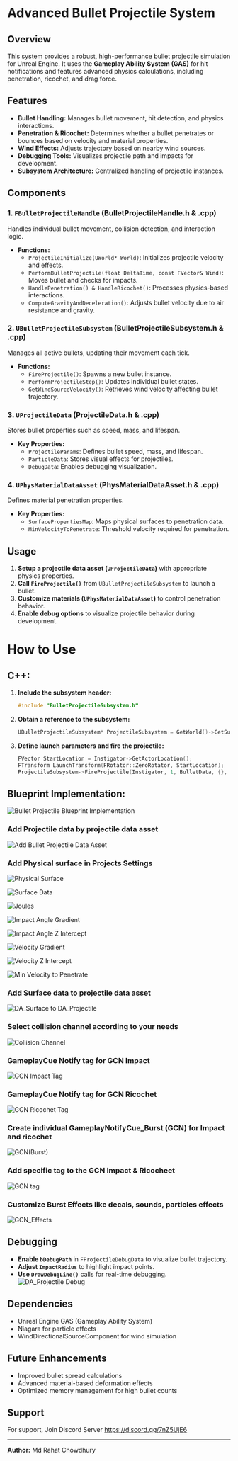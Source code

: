 # Advanced Bullet Projectile System

## Overview
This system provides a robust, high-performance bullet projectile simulation for Unreal Engine. It uses the **Gameplay Ability System (GAS)** for hit notifications and features advanced physics calculations, including penetration, ricochet, and drag force. 

## Features
- **Bullet Handling:** Manages bullet movement, hit detection, and physics interactions.
- **Penetration & Ricochet:** Determines whether a bullet penetrates or bounces based on velocity and material properties.
- **Wind Effects:** Adjusts trajectory based on nearby wind sources.
- **Debugging Tools:** Visualizes projectile path and impacts for development.
- **Subsystem Architecture:** Centralized handling of projectile instances.

## Components

### 1. `FBulletProjectileHandle` (BulletProjectileHandle.h & .cpp)
Handles individual bullet movement, collision detection, and interaction logic.
- **Functions:**
  - `ProjectileInitialize(UWorld* World)`: Initializes projectile velocity and effects.
  - `PerformBulletProjectile(float DeltaTime, const FVector& Wind)`: Moves bullet and checks for impacts.
  - `HandlePenetration() & HandleRicochet()`: Processes physics-based interactions.
  - `ComputeGravityAndDeceleration()`: Adjusts bullet velocity due to air resistance and gravity.

### 2. `UBulletProjectileSubsystem` (BulletProjectileSubsystem.h & .cpp)
Manages all active bullets, updating their movement each tick.
- **Functions:**
  - `FireProjectile()`: Spawns a new bullet instance.
  - `PerformProjectileStep()`: Updates individual bullet states.
  - `GetWindSourceVelocity()`: Retrieves wind velocity affecting bullet trajectory.

### 3. `UProjectileData` (ProjectileData.h & .cpp)
Stores bullet properties such as speed, mass, and lifespan.
- **Key Properties:**
  - `ProjectileParams`: Defines bullet speed, mass, and lifespan.
  - `ParticleData`: Stores visual effects for projectiles.
  - `DebugData`: Enables debugging visualization.

### 4. `UPhysMaterialDataAsset` (PhysMaterialDataAsset.h & .cpp)
Defines material penetration properties.
- **Key Properties:**
  - `SurfacePropertiesMap`: Maps physical surfaces to penetration data.
  - `MinVelocityToPenetrate`: Threshold velocity required for penetration.

## Usage
1. **Setup a projectile data asset (`UProjectileData`)** with appropriate physics properties.
2. **Call `FireProjectile()`** from `UBulletProjectileSubsystem` to launch a bullet.
3. **Customize materials (`UPhysMaterialDataAsset`)** to control penetration behavior.
4. **Enable debug options** to visualize projectile behavior during development.

# How to Use
## C++:

1. **Include the subsystem header:**
   ```cpp
   #include "BulletProjectileSubsystem.h"
   ```
2. **Obtain a reference to the subsystem:**
   ```cpp
   UBulletProjectileSubsystem* ProjectileSubsystem = GetWorld()->GetSubsystem<UBulletProjectileSubsystem>();
   ```
3. **Define launch parameters and fire the projectile:**
   ```cpp
   FVector StartLocation = Instigator->GetActorLocation();
   FTransform LaunchTransform(FRotator::ZeroRotator, StartLocation);
   ProjectileSubsystem->FireProjectile(Instigator, 1, BulletData, {}, LaunchTransform, OnBulletProjectileHit, OnBulletHitImpact, OnBulletHitRicochet);
   ```
## Blueprint Implementation:

![Bullet Projectile Blueprint Implementation](https://github.com/Abir18r/Bullet-Projectile-Subsystem/blob/main/Images/BPS_Implementation_001.png)
### Add Projectile data by projectile data asset
![Add Bullet Projectile Data Asset](https://github.com/Abir18r/Bullet-Projectile-Subsystem/blob/main/Images/BPS_ProjectileData.png)

### Add Physical surface in Projects Settings
![Physical Surface](https://github.com/Abir18r/Bullet-Projectile-Subsystem/blob/main/Images/Physical%20Surface.png)

![Surface Data](https://github.com/Abir18r/Bullet-Projectile-Subsystem/blob/main/Images/SurfaceData.png)

![Joules](https://github.com/Abir18r/Bullet-Projectile-Subsystem/blob/main/Images/PSM_Joules.png)

![Impact Angle Gradient](https://github.com/Abir18r/Bullet-Projectile-Subsystem/blob/main/Images/PSM_ImpactAngle.png)

![Impact Angle Z Intercept](https://github.com/Abir18r/Bullet-Projectile-Subsystem/blob/main/Images/PSM_ImpactZIntercept.png)

![Velocity Gradient](https://github.com/Abir18r/Bullet-Projectile-Subsystem/blob/main/Images/PSM_VelocityGradient.png)

![Velocity Z Intercept](https://github.com/Abir18r/Bullet-Projectile-Subsystem/blob/main/Images/PSM_VelocityZ.png)

![Min Velocity to Penetrate](https://github.com/Abir18r/Bullet-Projectile-Subsystem/blob/main/Images/PSM_MiniVelocity.png)

### Add Surface data to projectile data asset
![DA_Surface to DA_Projectile](https://github.com/Abir18r/Bullet-Projectile-Subsystem/blob/main/Images/PSDA_SurfaceData.png)

### Select collision channel according to your needs
![Collision Channel](https://github.com/Abir18r/Bullet-Projectile-Subsystem/blob/main/Images/Collision%20Channel.png)

### GameplayCue Notify tag for GCN Impact
![GCN Impact Tag](https://github.com/Abir18r/Bullet-Projectile-Subsystem/blob/main/Images/ImpactTag.png)

### GameplayCue Notify tag for GCN Ricochet
![GCN Ricochet Tag](https://github.com/Abir18r/Bullet-Projectile-Subsystem/blob/main/Images/RicochetTag.png)

### Create individual GameplayNotifyCue_Burst (GCN) for Impact and ricochet
![GCN(Burst)](https://github.com/Abir18r/Bullet-Projectile-Subsystem/blob/main/Images/GCN_BlueprintCreate.png)

### Add specific tag to the GCN Impact & Ricocheet
![GCN tag](https://github.com/Abir18r/Bullet-Projectile-Subsystem/blob/main/Images/GCN_Burst_Rifle.png)

### Customize Burst Effects like decals, sounds, particles effects
![GCN_Effects](https://github.com/Abir18r/Bullet-Projectile-Subsystem/blob/main/Images/GCN_Rifle_Effects.png)

## Debugging
- **Enable `bDebugPath`** in `FProjectileDebugData` to visualize bullet trajectory.
- **Adjust `ImpactRadius`** to highlight impact points.
- **Use `DrawDebugLine()`** calls for real-time debugging.
![DA_Projectile Debug](https://github.com/Abir18r/Bullet-Projectile-Subsystem/blob/main/Images/Debug.png)

## Dependencies
- Unreal Engine GAS (Gameplay Ability System)
- Niagara for particle effects
- WindDirectionalSourceComponent for wind simulation

## Future Enhancements
- Improved bullet spread calculations
- Advanced material-based deformation effects
- Optimized memory management for high bullet counts

## Support

For support, Join Discord Server https://discord.gg/7nZ5UjE6

---
**Author:** Md Rahat Chowdhury

